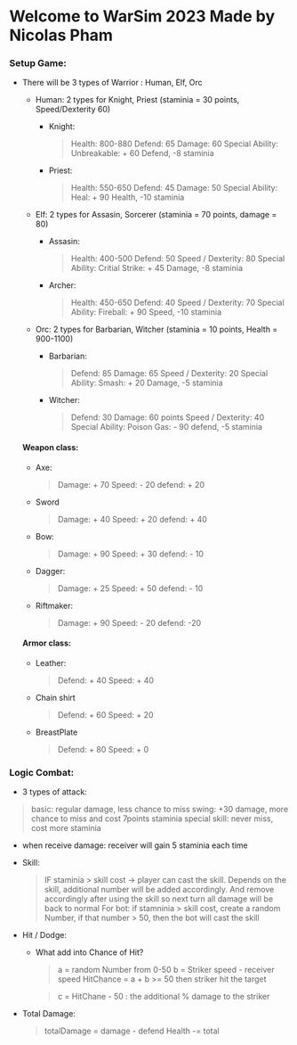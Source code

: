 # Welcome to WarSim 2023 Made by Nicolas Pham

### Setup Game:
- There will be 3 types of Warrior : Human, Elf, Orc

    - Human: 2 types for Knight, Priest (staminia = 30 points, Speed/Dexterity 60)
      - Knight:
        > Health: 800-880
        > Defend: 65
        > Damage: 60
        > Special Ability: Unbreakable: + 60 Defend, -8 staminia
      - Priest:
        > Health: 550-650
        > Defend: 45
        > Damage: 50
        > Special Ability: Heal: + 90 Health, -10 staminia

    - Elf: 2 types for Assasin, Sorcerer (staminia = 70 points, damage = 80)
      - Assasin:
        > Health: 400-500
        > Defend: 50
        > Speed / Dexterity: 80
        > Special Ability: Critial Strike: + 45 Damage, -8 staminia
      - Archer:
        > Health: 450-650
        > Defend: 40
        > Speed / Dexterity: 70
        > Special Ability: Fireball: + 90 Speed, -10 staminia

    - Orc: 2 types for Barbarian, Witcher (staminia = 10 points, Health = 900-1100)
      - Barbarian:
        > Defend: 85
        > Damage: 65
        > Speed / Dexterity: 20
        > Special Ability: Smash: + 20 Damage, -5 staminia
      - Witcher:
        > Defend: 30
        > Damage: 60 points
        > Speed / Dexterity: 40
        > Special Ability: Poison Gas: - 90 defend, -5 staminia

  #### Weapon class:
  - Axe:
    > Damage: + 70
    > Speed: - 20
    > defend: + 20
  - Sword 
    > Damage: + 40
    > Speed: + 20
    > defend: + 40
  - Bow:
    > Damage: + 90
    > Speed: + 30
    > defend: - 10
  - Dagger:
    > Damage: + 25
    > Speed: + 50
    > defend: - 10
  - Riftmaker:
    > Damage: + 90
    > Speed: - 20
    > defend: -20

  #### Armor class:
  - Leather:
    > Defend: + 40
    > Speed: + 40
  - Chain shirt
    > Defend: + 60
    > Speed: + 20
  - BreastPlate
    > Defend: + 80
    > Speed: + 0

### Logic Combat:
- 3 types of attack:
 > basic: regular damage, less chance to miss
 > swing: +30 damage, more chance to miss and cost 7points staminia
 > special skill: never miss, cost more staminia
- when receive damage: receiver will gain 5 staminia each time


- Skill:
  > IF staminia > skill cost -> player can cast the skill. Depends on the skill, additional number will be added accordingly. And remove accordingly after using the skill so next turn all damage will be back to normal
  > For bot: if stamninia > skill cost, create a random Number, if that number > 50, then the bot will cast the skill
- Hit / Dodge:
  - What add into Chance of Hit?
    > a = random Number from 0-50
    > b = Striker speed - receiver speed
    > HitChance = a + b >= 50 then striker hit the target
    
    > c = HitChane - 50 : the additional % damage to the striker
- Total Damage:
  > totalDamage = damage - defend
  > Health -= total